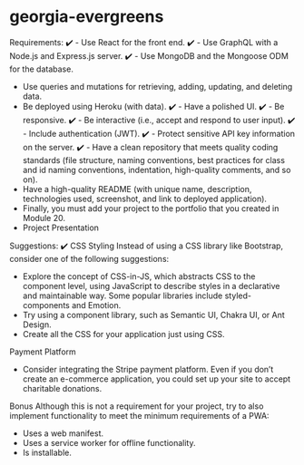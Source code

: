 # georgia-evergreens

Requirements: 
✔️ - Use React for the front end.
✔️ - Use GraphQL with a Node.js and Express.js server.
✔️ - Use MongoDB and the Mongoose ODM for the database.
- Use queries and mutations for retrieving, adding, updating, and deleting data.
- Be deployed using Heroku (with data).
✔️ - Have a polished UI.
✔️ - Be responsive.
✔️ - Be interactive (i.e., accept and respond to user input).
✔️ - Include authentication (JWT).
✔️ - Protect sensitive API key information on the server.
✔️ - Have a clean repository that meets quality coding standards (file structure, naming conventions, best practices for class and id naming conventions, indentation, high-quality comments, and so on).
- Have a high-quality README (with unique name, description, technologies used, screenshot, and link to deployed application).
- Finally, you must add your project to the portfolio that you created in Module 20.
- Project Presentation 


Suggestions:
✔️ CSS Styling
Instead of using a CSS library like Bootstrap, consider one of the following suggestions:
- Explore the concept of CSS-in-JS, which abstracts CSS to the component level, using JavaScript to describe styles in a declarative and maintainable way. Some popular libraries include styled-components and Emotion.
- Try using a component library, such as Semantic UI, Chakra UI, or Ant Design.
- Create all the CSS for your application just using CSS.

Payment Platform
- Consider integrating the Stripe payment platform. Even if you don’t create an e-commerce application, you could set up your site to accept charitable donations.

Bonus
Although this is not a requirement for your project, try to also implement functionality to meet the minimum requirements of a PWA:
- Uses a web manifest.
- Uses a service worker for offline functionality.
- Is installable.
